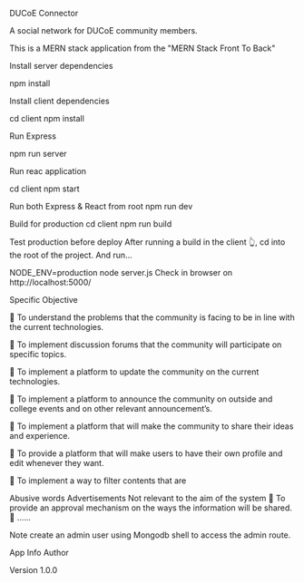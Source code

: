 DUCoE Connector

A social network for DUCoE community members.

This is a MERN stack application from the "MERN Stack Front To Back"

Install server dependencies

npm install

Install client dependencies

cd client
npm install

Run Express

npm run server

Run reac application

cd client
npm start

Run both Express & React from root
npm run dev

Build for production
cd client
npm run build

Test production before deploy
After running a build in the client 👆, cd into the root of the project.
And run...

NODE_ENV=production node server.js
Check in browser on http://localhost:5000/

Specific Objective

 To understand the problems that the community is facing to be in line with the current technologies.

 To implement discussion forums that the community will participate on specific topics.

 To implement a platform to update the community on the current technologies.

 To implement a platform to announce the community on outside and college events and on other relevant announcement’s.

 To implement a platform that will make the community to share their ideas and experience.

 To provide a platform that will make users to have their own profile and edit whenever they want.

 To implement a way to filter contents that are

Abusive words
Advertisements
Not relevant to the aim of the system
 To provide an approval mechanism on the ways the information will be shared.
 ......

Note
create an admin user using Mongodb shell to access the admin route.

App Info
Author

Version
1.0.0
